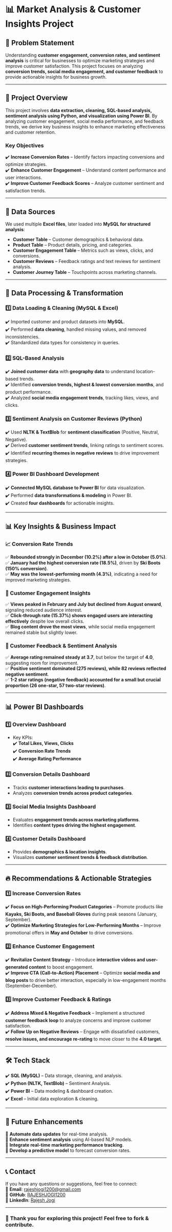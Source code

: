 # 📊 Market Analysis & Customer Insights Project  

## 📌 Problem Statement  
Understanding **customer engagement, conversion rates, and sentiment analysis** is critical for businesses to optimize marketing strategies and improve customer satisfaction. This project focuses on analyzing **conversion trends, social media engagement, and customer feedback** to provide actionable insights for business growth.  

---

## 🚀 Project Overview  
This project involves **data extraction, cleaning, SQL-based analysis, sentiment analysis using Python, and visualization using Power BI**. By analyzing customer engagement, social media performance, and feedback trends, we derive key business insights to enhance marketing effectiveness and customer retention.  

### **Key Objectives**  
✔️ **Increase Conversion Rates** – Identify factors impacting conversions and optimize strategies.  
✔️ **Enhance Customer Engagement** – Understand content performance and user interactions.  
✔️ **Improve Customer Feedback Scores** – Analyze customer sentiment and satisfaction trends.  

---

## 📂 Data Sources  
We used multiple **Excel files**, later loaded into **MySQL for structured analysis**:  

- **Customer Table** – Customer demographics & behavioral data.  
- **Product Table** – Product details, pricing, and categories.  
- **Customer Engagement Table** – Metrics such as views, clicks, and conversions.  
- **Customer Reviews** – Feedback ratings and text reviews for sentiment analysis.  
- **Customer Journey Table** – Touchpoints across marketing channels.  

---

## 🔧 Data Processing & Transformation  

### **1️⃣ Data Loading & Cleaning (MySQL & Excel)**  
✔️ Imported customer and product datasets into **MySQL**.  
✔️ Performed **data cleaning**, handled missing values, and removed inconsistencies.  
✔️ Standardized data types for consistency in queries.  

### **2️⃣ SQL-Based Analysis**  
✔️ **Joined customer data** with **geography data** to understand location-based trends.  
✔️ Identified **conversion trends, highest & lowest conversion months**, and product performance.  
✔️ Analyzed **social media engagement trends**, tracking likes, views, and clicks.  

### **3️⃣ Sentiment Analysis on Customer Reviews (Python)**  
✔️ Used **NLTK & TextBlob** for **sentiment classification** (Positive, Neutral, Negative).  
✔️ Derived **customer sentiment trends**, linking ratings to sentiment scores.  
✔️ Identified **recurring themes in negative reviews** to drive improvement strategies.  

### **4️⃣ Power BI Dashboard Development**  
✔️ **Connected MySQL database to Power BI** for data visualization.  
✔️ Performed **data transformations & modeling** in Power BI.  
✔️ Created **four dashboards** for actionable insights.  

---

## 📊 Key Insights & Business Impact  

### **📈 Conversion Rate Trends**  
✅ **Rebounded strongly in December (10.2%) after a low in October (5.0%)**.  
✅ **January had the highest conversion rate (18.5%)**, driven by **Ski Boots (150% conversion)**.  
✅ **May was the lowest-performing month (4.3%)**, indicating a need for improved marketing strategies.  

### **📣 Customer Engagement Insights**  
✅ **Views peaked in February and July but declined from August onward**, signaling reduced audience interest.  
✅ **Click-through rate (15.37%) shows engaged users are interacting effectively** despite low overall clicks.  
✅ **Blog content drove the most views**, while social media engagement remained stable but slightly lower.  

### **💬 Customer Feedback & Sentiment Analysis**  
✅ **Average rating remained steady at 3.7**, but below the target of **4.0**, suggesting room for improvement.  
✅ **Positive sentiment dominated (275 reviews), while 82 reviews reflected negative sentiment**.  
✅ **1-2 star ratings (negative feedback) accounted for a small but crucial proportion (26 one-star, 57 two-star reviews)**.  

---

## 📊 Power BI Dashboards  

### **1️⃣ Overview Dashboard**  
- Key KPIs:  
  ✔️ **Total Likes, Views, Clicks**  
  ✔️ **Conversion Rate Trends**  
  ✔️ **Average Rating Performance**  

### **2️⃣ Conversion Details Dashboard**  
- Tracks **customer interactions leading to purchases**.  
- Analyzes **conversion trends across product categories**.  

### **3️⃣ Social Media Insights Dashboard**  
- Evaluates **engagement trends across marketing platforms**.  
- Identifies **content types driving the highest engagement**.  

### **4️⃣ Customer Details Dashboard**  
- Provides **demographics & location insights**.  
- Visualizes **customer sentiment trends & feedback distribution**.  

---

## 🔥 Recommendations & Actionable Strategies  

### **1️⃣ Increase Conversion Rates**  
✔️ **Focus on High-Performing Product Categories** – Promote products like **Kayaks, Ski Boots, and Baseball Gloves** during peak seasons (January, September).  
✔️ **Optimize Marketing Strategies for Low-Performing Months** – Improve promotional offers in **May and October** to drive conversions.  

### **2️⃣ Enhance Customer Engagement**  
✔️ **Revitalize Content Strategy** – Introduce **interactive videos and user-generated content** to boost engagement.  
✔️ **Improve CTA (Call-to-Action) Placement** – Optimize **social media and blog posts** to drive better interaction, especially in low-engagement months (September-December).  

### **3️⃣ Improve Customer Feedback & Ratings**  
✔️ **Address Mixed & Negative Feedback** – Implement a structured **customer feedback loop** to analyze concerns and improve customer satisfaction.  
✔️ **Follow Up on Negative Reviews** – Engage with dissatisfied customers, **resolve issues, and encourage re-rating** to move closer to the **4.0 target**.  

---

## 🛠️ Tech Stack  
✔️ **SQL (MySQL)** – Data storage, cleaning, and analysis.  
✔️ **Python (NLTK, TextBlob)** – Sentiment Analysis.  
✔️ **Power BI** – Data modeling & dashboard creation.  
✔️ **Excel** – Initial data exploration & cleaning.  

---

## 📌 Future Enhancements  
🔹 **Automate data updates** for real-time analysis.  
🔹 **Enhance sentiment analysis** using AI-based NLP models.  
🔹 **Integrate real-time marketing performance tracking**.  
🔹 **Develop a predictive model** to forecast conversion rates.  

---

## 📞 Contact  
If you have any questions or suggestions, feel free to connect:  
📧 **Email**: [rajeshjogi1200@gmail.com](mailto:rajeshjogi1200@gmail.com)  
🐙 **GitHub**: [RAJESHJOGI1200](https://github.com/RAJESHJOGI1200)  
💼 **LinkedIn**: [Rajesh Jogi](https://www.linkedin.com/in/rajesh-jogi-967102240/)  

---

### 🚀 **Thank you for exploring this project! Feel free to fork & contribute.**  
